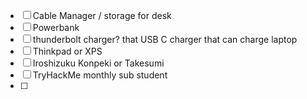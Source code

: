 - [ ] Cable Manager / storage for desk
- [ ] Powerbank
- [ ] thunderbolt charger? that USB C charger that can charge laptop
- [ ] Thinkpad or XPS
- [ ] Iroshizuku Konpeki or Takesumi
- [ ] TryHackMe monthly sub student
- [ ] 